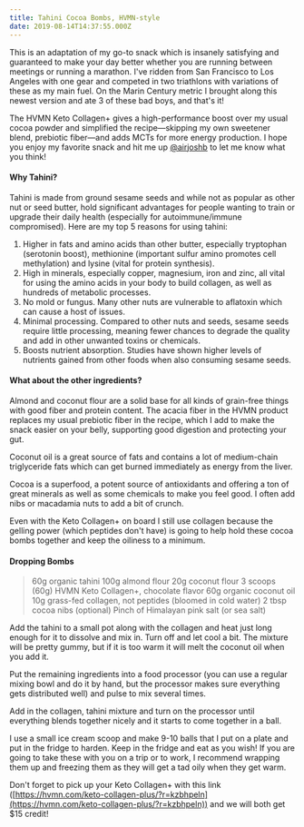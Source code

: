 ```yaml
---
title: Tahini Cocoa Bombs, HVMN-style
date: 2019-08-14T14:37:55.000Z
---
```


This is an adaptation of my go-to snack which is insanely satisfying and guaranteed to make your day better whether you are running between meetings or running a marathon. I've ridden from San Francisco to Los Angeles with one gear and competed in two triathlons with variations of these as my main fuel. On the Marin Century metric I brought along this newest version and ate 3 of these bad boys, and that's it!

The HVMN Keto Collagen+ gives a high-performance boost over my usual cocoa powder and simplified the recipe—skipping my own sweetener blend, prebiotic fiber—and adds MCTs for more energy production. I hope you enjoy my favorite snack and hit me up [@airjoshb](https://twitter.com/airjoshb) to let me know what you think!

#### Why Tahini?
Tahini is made from ground sesame seeds and while not as popular as other nut or seed butter, hold significant advantages for people wanting to train or upgrade their daily health (especially for autoimmune/immune compromised). Here are my top 5 reasons for using tahini:

1. Higher in fats and amino acids than other butter, especially tryptophan (serotonin boost), methionine (important sulfur amino promotes cell methylation) and lysine (vital for protein synthesis).
2. High in minerals, especially copper, magnesium, iron and zinc, all vital for using the amino acids in your body to build collagen, as well as hundreds of metabolic processes.
3. No mold or fungus. Many other nuts are vulnerable to aflatoxin which can cause a host of issues.
4. Minimal processing. Compared to other nuts and seeds, sesame seeds require little processing, meaning fewer chances to degrade the quality and add in other unwanted toxins or chemicals.
5. Boosts nutrient absorption. Studies have shown higher levels of nutrients gained from other foods when also consuming sesame seeds.

#### What about the other  ingredients?
Almond and coconut flour are a solid base for all kinds of grain-free things with good fiber and protein content. The acacia fiber in the HVMN product replaces my usual prebiotic fiber in the recipe, which I add to make the snack easier on your belly, supporting good digestion and protecting your gut.

Coconut oil is a great source of fats and contains a lot of medium-chain triglyceride fats which can get burned immediately as energy from the liver.

Cocoa is a superfood, a potent source of antioxidants and offering a ton of great minerals as well as some chemicals to make you feel good. I often add nibs or macadamia nuts to add a bit of crunch.

Even with the Keto Collagen+ on board I still use collagen because the gelling power (which peptides don't have) is going to help hold these cocoa bombs together and keep the oiliness to a minimum.

#### Dropping Bombs

> 60g organic tahini
> 100g almond flour
> 20g coconut flour
> 3 scoops (60g) HVMN Keto Collagen+, chocolate flavor
> 60g organic coconut oil 
> 10g grass-fed collagen, not peptides (bloomed in cold water)
> 2 tbsp cocoa nibs (optional)
> Pinch of Himalayan pink salt (or sea salt)

Add the tahini to a small pot along with the collagen and heat just long enough for it to dissolve and mix in. Turn off and let cool a bit. The mixture will be pretty gummy, but if it is too warm it will melt the coconut oil when you add it.

Put the remaining ingredients into a food processor (you can use a regular mixing bowl and do it by hand, but the processor makes sure everything gets distributed well) and pulse to mix several times. 

Add in the collagen, tahini mixture and turn on the processor until everything blends together nicely and it starts to come together in a ball.

I use a small ice cream scoop and make 9-10 balls that I put on a plate and put in the fridge to harden. Keep in the fridge and eat as you wish! If you are going to take these with you on a trip or to work, I recommend wrapping them up and freezing them as they will get a tad oily when they get warm. 

Don't forget to pick up your Keto Collagen+ with this link ([https://hvmn.com/keto-collagen-plus/?r=kzbhpeln](https://hvmn.com/keto-collagen-plus/?r=kzbhpeln)) and we will both get $15 credit!